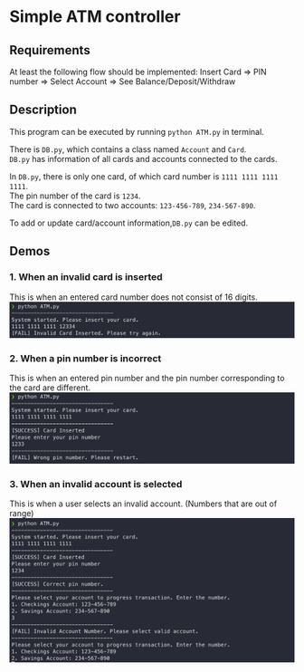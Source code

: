 # Simple ATM controller
## Requirements
At least the following flow should be implemented:
Insert Card => PIN number => Select Account => See Balance/Deposit/Withdraw
## Description
This program can be executed by running `python ATM.py` in terminal.

There is `DB.py`, which contains a class named `Account` and `Card`. <br>
`DB.py` has information of all cards and accounts connected to the cards.

In `DB.py`, there is only one card, of which card number is `1111 1111 1111 1111`.<br>
The pin number of the card is `1234`. <br>
The card is connected to two accounts: `123-456-789`, `234-567-890`. <br>

To add or update card/account information,`DB.py` can be edited. <br>

## Demos
### 1. When an invalid card is inserted
This is when an entered card number does not consist of 16 digits. 
![](https://github.com/jenehojinchoi/simple-ATM-controller/blob/main/Demos/Invalid_card_inserted.png)

### 2. When a pin number is incorrect
This is when an entered pin number and the pin number corresponding to the card are different.
![](https://github.com/jenehojinchoi/simple-ATM-controller/blob/main/Demos/Wrong_pin_number.png)

### 3. When an invalid account is selected
This is when a user selects an invalid account. (Numbers that are out of range)
![](https://github.com/jenehojinchoi/simple-ATM-controller/blob/main/Demos/Invalid_account_selected.png)



